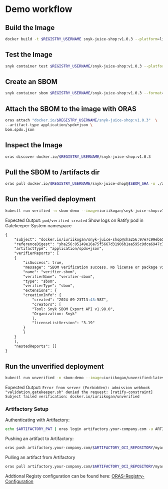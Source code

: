 # Demo workflow

## Build the Image

```bash
docker build -t $REGISTRY_USERNAME snyk-juice-shop:v1.0.3 --platform=linux/amd64 . --push
```

## Test the Image

```bash
snyk container test $REGISTRY_USERNAME/snyk-juice-shop:v1.0.3 --platform=linux/amd64 --sarif-file-output=snyk-sarif.json
```

## Create an SBOM

```bash
snyk container sbom $REGISTRY_USERNAME/snyk-juice-shop:v1.0.3 --format=spdx2.3+json > bom.spdx.json
```

## Attach the SBOM to the image with ORAS

```bash
oras attach "docker.io/$REGISTRY_USERNAME/snyk-juice-shop:v1.0.3"  \
--artifact-type application/spdx+json \
bom.spdx.json
```

## Inspect the Image

```bash
oras discover docker.io/$REGISTRY_USERNAME/snyk-juice-shop:v1.0.3
```

## Pull the SBOM to /artifacts dir

```bash
oras pull docker.io/$REGISTRY_USERNAME/snyk-juice-shop@$SBOM_SHA -o ./artifacts
```

## Run the verified deployment

```bash
kubectl run verified -n sbom-demo --image=iuriikogan/snyk-juice-shop:v1.0.3
```

Expected Output: `pod/verified created`
Show logs on Ratify pod in Gatekeeper-System namespace

```Markdown
{
    "subject": "docker.io/iuriikogan/snyk-juice-shop@sha256:97e7c99eb657bcc631232b747ff7904b2fea40b7301b7c4658e62f6ec6a82dfd",
    "referenceDigest": "sha256:05149e16a75f5667d31906b1aa595c9dca6947c79a3de904292b513cbc6ea400",
    "artifactType": "application/spdx+json",
    "verifierReports": [
    {
        "isSuccess": true,
        "message": "SBOM verification success. No license or package violation found.",
        "name": "verifier-sbom",
        "verifierName": "verifier-sbom",
        "type": "sbom",
        "verifierType": "sbom",
        "extensions": {
        "creationInfo": {
            "created": "2024-09-23T13:43:58Z",
            "creators": [
            "Tool: Snyk SBOM Export API v1.98.0",
            "Organization: Snyk"
            ],
            "licenseListVersion": "3.19"
        }
        }
    }
    ],
    "nestedReports": []
}
```

## Run the unverified deployment

```bash
kubectl run unverified -n sbom-demo --image=iuriikogan/unverified:latest
```

Expected Output: `Error from server (Forbidden): admission webhook "validation.gatekeeper.sh" denied the request: [ratify-constraint] Subject failed verification: docker.io/iuriikogan/unverified`

### Artifactory Setup

Authenticating with Artifactory:

```bash
echo $ARTIFACTORY_PAT | oras login artifactory.your-company.com -u ARTIFACTORY_USERNAME --password-stdin
```

Pushing an artifact to Artifactory:

```bash
oras push artifactory.your-company.com/$ARTIFACTORY_OCI_REPOSITORY/myartifact:v1 --artifact-type application/text ./myartifact.txt
```

Pulling an artifact from Artifactory

```bash
oras pull artifactory.your-company.com/$ARTIFACTORY_OCI_REPOSITORY/myartifact:v1
```

Addtional Registy configuration can be found here: [ORAS-Registry-Configuration]

[ORAS-Registry-Configuration]: https://oras.land/docs/compatible_oci_registries/